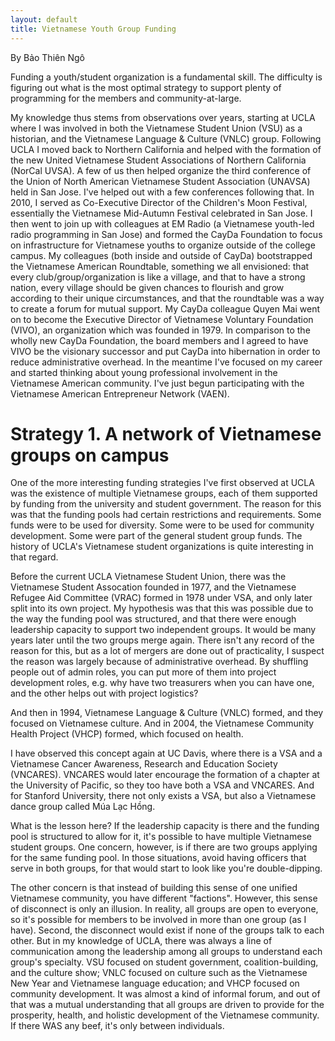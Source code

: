 ```yaml
---
layout: default
title: Vietnamese Youth Group Funding
---
```


By Bảo Thiên Ngô

Funding a youth/student organization is a fundamental skill. The difficulty is figuring out what is the most optimal strategy to support plenty of programming for the members and community-at-large.

My knowledge thus stems from observations over years, starting at UCLA where I was involved in both the Vietnamese Student Union (VSU) as a historian, and the Vietnamese Language & Culture (VNLC) group. Following UCLA I moved back to Northern California and helped with the formation of the new United Vietnamese Student Associations of Northern California (NorCal UVSA). A few of us then helped organize the third conference of the Union of North American Vietnamese Student Association (UNAVSA) held in San Jose. I've helped out with a few conferences following that. In 2010, I served as Co-Executive Director of the Children's Moon Festival, essentially the Vietnamese Mid-Autumn Festival celebrated in San Jose. I then went to join up with colleagues at EM Radio (a Vietnamese youth-led radio programming in San Jose) and formed the CayDa Foundation to focus on infrastructure for Vietnamese youths to organize outside of the college campus. My colleagues (both inside and outside of CayDa) bootstrapped the Vietnamese American Roundtable, something we all envisioned: that every club/group/organization is like a village, and that to have a strong nation, every village should be given chances to flourish and grow according to their unique circumstances, and that the roundtable was a way to create a forum for mutual support. My CayDa colleague Quyen Mai went on to become the Executive Director of Vietnamese Voluntary Foundation (VIVO), an organization which was founded in 1979. In comparison to the wholly new CayDa Foundation, the board members and I agreed to have VIVO be the visionary successor and put CayDa into hibernation in order to reduce administrative overhead. In the meantime I've focused on my career and started thinking about young professional involvement in the Vietnamese American community. I've just begun participating with the Vietnamese American Entrepreneur Network (VAEN).

# Strategy 1. A network of Vietnamese groups on campus

One of the more interesting funding strategies I've first observed at UCLA was the existence of multiple Vietnamese groups, each of them supported by funding from the university and student government. The reason for this was that the funding pools had certain restrictions and requirements. Some funds were to be used for diversity. Some were to be used for community development. Some were part of the general student group funds. The history of UCLA's Vietnamese student organizations is quite interesting in that regard.

Before the current UCLA Vietnamese Student Union, there was the Vietnamese Student Assocation founded in 1977, and the Vietnamese Refugee Aid Committee (VRAC) formed in 1978 under VSA, and only later split into its own project. My hypothesis was that this was possible due to the way the funding pool was structured, and that there were enough leadership capacity to support two independent groups. It would be many years later until the two groups merge again. There isn't any record of the reason for this, but as a lot of mergers are done out of practicality, I suspect the reason was largely because of administrative overhead. By shuffling people out of admin roles, you can put more of them into project development roles, e.g. why have two treasurers when you can have one, and the other helps out with project logistics?

And then in 1994, Vietnamese Language & Culture (VNLC) formed, and they focused on Vietnamese culture. And in 2004, the Vietnamese Community Health Project (VHCP) formed, which focused on health.

I have observed this concept again at UC Davis, where there is a VSA and a Vietnamese Cancer Awareness, Research and Education Society (VNCARES). VNCARES would later encourage the formation of a chapter at the University of Pacific, so they too have both a VSA and VNCARES. And for Stanford University, there not only exists a VSA, but also a Vietnamese dance group called Múa Lạc Hồng.

What is the lesson here? If the leadership capacity is there and the funding pool is structured to allow for it, it's possible to have multiple Vietnamese student groups. One concern, however, is if there are two groups applying for the same funding pool. In those situations, avoid having officers that serve in both groups, for that would start to look like you're double-dipping.

The other concern is that instead of building this sense of one unified Vietnamese community, you have different "factions". However, this sense of disconnect is only an illusion. In reality, all groups are open to everyone, so it's possible for members to be involved in more than one group (as I have). Second, the disconnect would exist if none of the groups talk to each other. But in my knowledge of UCLA, there was always a line of communication among the leadership among all groups to understand each group's specialty. VSU focused on student government, coalition-building, and the culture show; VNLC focused on culture such as the Vietnamese New Year and Vietnamese language education; and VHCP focused on community development. It was almost a kind of informal forum, and out of that was a mutual understanding that all groups are driven to provide for the prosperity, health, and holistic development of the Vietnamese community. If there WAS any beef, it's only between individuals.


